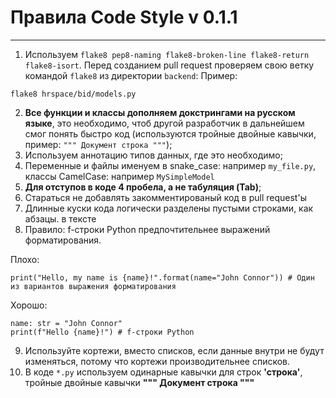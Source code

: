 # Правила Code Style v 0.1.1
---
1. Используем `flake8 pep8-naming flake8-broken-line flake8-return flake8-isort`.
Перед созданием pull request проверяем свою ветку командой `flake8` из директории `backend`:
Пример:
```
flake8 hrspace/bid/models.py
```
2. **Все функции и классы дополняем докстрингами на русском языке**, это необходимо, чтоб другой разработчик в дальнейшем смог понять быстро код (используются тройные двойные кавычки, пример: `""" Документ строка """`);
3. Используем аннотацию типов данных, где это необходимо;
4. Переменные и файлы именуем в snake_case: например ```my_file.py```, классы CamelCase: например ```MySimpleModel```
5. **Для отступов в коде 4 пробела, а не табуляция (Tab)**;
6. Стараться не добавлять закомментированый код в pull request'ы
7. Длинные куски кода логически разделены пустыми строками, как абзацы.
в тексте
8. Правило: f-строки Python предпочтительнее выражений форматирования.

Плохо:
```
print("Hello, my name is {name}!".format(name="John Connor")) # Один из вариантов выражения форматирования
```
Хорошо:
```
name: str = "John Connor"
print(f"Hello {name}!") # f-строки Python
```
9. Используйте кортежи, вместо списков, если данные внутри не будут изменяться, потому что кортежи производительнее списков.
10. В коде `*.py` используем одинарные кавычки для строк **'строка'**, тройные двойные кавычки **""" Документ строка """**